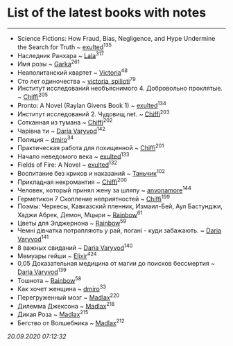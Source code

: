 # List of the latest books with notes
---

* Science Fictions: How Fraud, Bias, Negligence, and Hype Undermine the Search for Truth ~ [exulted](users/100/100599204551896265722-google)<sup>135</sup>
* Наследник Ранхара ~ [Lala](users/761/76187635-vkontakte)<sup>317</sup>
* Имя розы ~ [Garka](users/115/115753719718250012620-google)<sup>261</sup>
* Неаполитанский квартет ~ [Victoria](users/113/113794223924688167852-google)<sup>48</sup>
* Сто лет одиночества ~ [victoria_spilioti](users/219/219259003-vkontakte)<sup>79</sup>
* Институт исследований необъяснимого 4. Добровольно проклятые. ~ [Chiffi](users/105/105831994080785626680-google)<sup>205</sup>
* Pronto: A Novel (Raylan Givens Book 1) ~ [exulted](users/100/100599204551896265722-google)<sup>134</sup>
* Институт исследований 2. Чудовищ.net. ~ [Chiffi](users/105/105831994080785626680-google)<sup>203</sup>
* Сотканная из тумана ~ [Chiffi](users/105/105831994080785626680-google)<sup>202</sup>
* Чарівна ти ~ [Daria Varyvod](users/829/829893410524253-facebook)<sup>142</sup>
* Полиция ~ [dmiro](users/571/5714115-vkontakte)<sup>34</sup>
* Практическая работа для похищенной ~ [Chiffi](users/105/105831994080785626680-google)<sup>201</sup>
* Начало неведомого века ~ [exulted](users/100/100599204551896265722-google)<sup>133</sup>
* Fields of Fire: A Novel ~ [exulted](users/100/100599204551896265722-google)<sup>132</sup>
* Воспитание без криков и наказаний ~ [Таньчик](users/209/2096581563762610-facebook)<sup>102</sup>
* Прикладная некромантия ~ [Chiffi](users/105/105831994080785626680-google)<sup>200</sup>
* Человек, который принял жену за шляпу ~ [anvonamore](users/595/5957175-vkontakte)<sup>144</sup>
* Герметикон 7 Скопление неприятностей ~ [Chiffi](users/105/105831994080785626680-google)<sup>199</sup>
* Поэмы: Черкесы, Кавказский пленник, Измаил-Бей, Аул Бастунджи, Хаджи Абрек, Демон, Мцыри ~ [Rainbow](users/109/109787328219839805802-google)<sup>61</sup>
* Цветы для Элджернона ~ [Rainbow](users/109/109787328219839805802-google)<sup>59</sup>
* Чемні дівчатка потрапляють у рай, погані - куди забажають. ~ [Daria Varyvod](users/829/829893410524253-facebook)<sup>141</sup>
* 8 важных свиданий ~ [Daria Varyvod](users/829/829893410524253-facebook)<sup>140</sup>
* Мемуары гейши ~ [Elixir](users/115/115826717712507836033-google)<sup>424</sup>
* 0,05 Доказательная медицина от магии до поисков бессмертия ~ [Daria Varyvod](users/829/829893410524253-facebook)<sup>139</sup>
* Тошнота ~ [Rainbow](users/109/109787328219839805802-google)<sup>58</sup>
* Как хочет женщина ~ [dmiro](users/571/5714115-vkontakte)<sup>33</sup>
* Перегруженный мозг ~ [Madlax](users/158/158304782-vkontakte)<sup>220</sup>
* Дилемма Джексона ~ [Madlax](users/158/158304782-vkontakte)<sup>218</sup>
* Дикая Роза ~ [Madlax](users/158/158304782-vkontakte)<sup>215</sup>
* Бегство от Волшебника ~ [Madlax](users/158/158304782-vkontakte)<sup>212</sup>


_20.09.2020 07:12:32_
